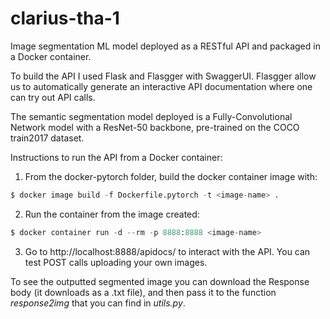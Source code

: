 # clarius-tha-1

Image segmentation ML model deployed as a RESTful API and packaged in a Docker container.

To build the API I used Flask and Flasgger with SwaggerUI. Flasgger allow us to automatically generate an interactive API documentation where one can try out API calls.

The semantic segmentation model deployed is a Fully-Convolutional Network model with a ResNet-50 backbone, pre-trained on the COCO train2017 dataset.

Instructions to run the API from a Docker container:

1. From the docker-pytorch folder, build the docker container image with:
```python
$ docker image build -f Dockerfile.pytorch -t <image-name> .
```

2. Run the container from the image created:
```python
$ docker container run -d --rm -p 8888:8888 <image-name>
```
    
3. Go to http://localhost:8888/apidocs/ to interact with the API. You can test POST calls uploading your own images.

To see the outputted segmented image you can download the Response body (it downloads as a .txt file), and then pass it to the function *response2img* that you can find in *utils.py*.
